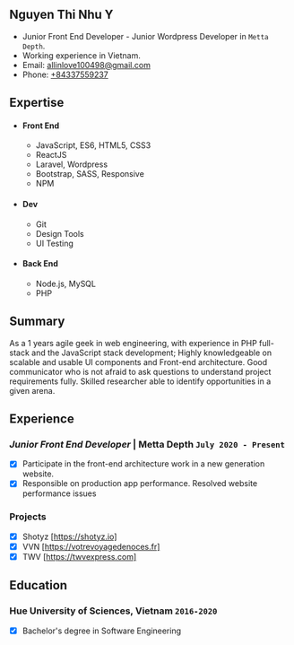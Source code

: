 ## Nguyen Thi Nhu Y

* Junior Front End Developer - Junior Wordpress Developer in `Metta Depth`.
* Working experience in Vietnam.
* Email: [allinlove100498@gmail.com](mailto:allinlove100498@gmail.com)
* Phone: [+84337559237](tel:+84337559237)

## Expertise

* #### Front End
	* JavaScript, ES6, HTML5, CSS3
	* ReactJS
	* Laravel, Wordpress
	* Bootstrap, SASS, Responsive
  	* NPM

* #### Dev
	* Git
	* Design Tools
	* UI Testing
	
* #### Back End
	* Node.js, MySQL
	* PHP

## Summary

As a 1 years agile geek in web engineering, with experience in PHP full-stack and the JavaScript stack development;
Highly knowledgeable on scalable and usable UI components and Front-end architecture.
Good communicator who is not afraid to ask questions to understand project requirements fully.
Skilled researcher able to identify opportunities in a given arena.

## Experience

### *Junior Front End Developer* | Metta Depth `July 2020 - Present`

- [x] Participate in the front-end architecture work in a new generation website.
- [x] Responsible on production app performance. Resolved website performance issues

### Projects

- [x] Shotyz [https://shotyz.io]
- [x] VVN [https://votrevoyagedenoces.fr]
- [x] TWV [https://twvexpress.com]

## Education

### Hue University of Sciences, Vietnam `2016-2020`
- [x] Bachelor's degree in Software Engineering

